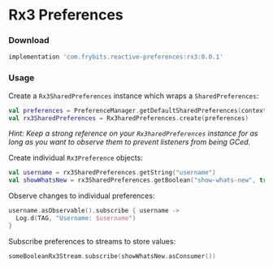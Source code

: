# Rx3 Preferences

### Download

```groovy
implementation 'com.frybits.reactive-preferences:rx3:0.0.1'
```

### Usage

Create a `Rx3SharedPreferences` instance which wraps a `SharedPreferences`:

```kotlin
val preferences = PreferenceManager.getDefaultSharedPreferences(context)
val rx3SharedPreferences = Rx3haredPreferences.create(preferences)
```

*Hint: Keep a strong reference on your `Rx3haredPreferences` instance for as long as you want to observe them to prevent listeners from being GCed.*

Create individual `Rx3Preference` objects:

```kotlin
val username = rx3SharedPreferences.getString("username")
val showWhatsNew = rx3SharedPreferences.getBoolean("show-whats-new", true)
```

Observe changes to individual preferences:

```kotlin
username.asObservable().subscribe { username ->
  Log.d(TAG, "Username: $username")
}
```

Subscribe preferences to streams to store values:

```kotlin
someBooleanRx3Stream.subscribe(showWhatsNew.asConsumer())
```
